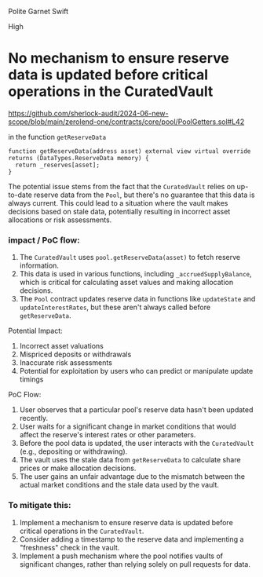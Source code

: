 Polite Garnet Swift

High

# No mechanism to ensure reserve data is updated before critical operations in the CuratedVault


https://github.com/sherlock-audit/2024-06-new-scope/blob/main/zerolend-one/contracts/core/pool/PoolGetters.sol#L42

 in the function `getReserveData`


```solidity
function getReserveData(address asset) external view virtual override returns (DataTypes.ReserveData memory) {
  return _reserves[asset];
}
```

The potential issue stems from the fact that the `CuratedVault` relies on up-to-date reserve data from the `Pool`, but there's no guarantee that this data is always current. This could lead to a situation where the vault makes decisions based on stale data, potentially resulting in incorrect asset allocations or risk assessments.

### impact / PoC flow:

1. The `CuratedVault` uses `pool.getReserveData(asset)` to fetch reserve information.
2. This data is used in various functions, including `_accruedSupplyBalance`, which is critical for calculating asset values and making allocation decisions.
3. The `Pool` contract updates reserve data in functions like `updateState` and `updateInterestRates`, but these aren't always called before `getReserveData`.

Potential Impact:

1. Incorrect asset valuations
2. Mispriced deposits or withdrawals
3. Inaccurate risk assessments
4. Potential for exploitation by users who can predict or manipulate update timings

PoC Flow:

1. User observes that a particular pool's reserve data hasn't been updated recently.
2. User waits for a significant change in market conditions that would affect the reserve's interest rates or other parameters.
3. Before the pool data is updated, the user interacts with the `CuratedVault` (e.g., depositing or withdrawing).
4. The vault uses the stale data from `getReserveData` to calculate share prices or make allocation decisions.
5. The user gains an unfair advantage due to the mismatch between the actual market conditions and the stale data used by the vault.


### To mitigate this:

1. Implement a mechanism to ensure reserve data is updated before critical operations in the `CuratedVault`.
2. Consider adding a timestamp to the reserve data and implementing a "freshness" check in the vault.
3. Implement a push mechanism where the pool notifies vaults of significant changes, rather than relying solely on pull requests for data.
